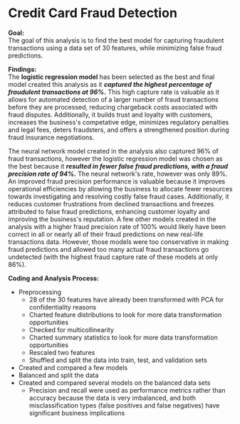 # Credit Card Fraud Detection

**Goal:**<br>
The goal of this analysis is to find the best model for capturing fraudulent transactions using a data set of 30 features, while minimizing false fraud predictions.


**Findings:**<br>
The **logistic regression model** has been selected as the best and final model created this analysis as it **_captured the highest percentage of fraudulent transactions at 96%_.** This high capture rate is valuable as it allows for automated detection of a larger number of fraud transactions before they are processed, reducing chargeback costs associated with fraud disputes. Additionally, it builds trust and loyalty with customers, increases the business's competative edge, minimizes regulatory penalties and legal fees, deters fraudsters, and offers a strengthened position during fraud insurance negotiations.  

The neural network model created in the analysis also captured 96% of fraud transactions, however the logistic regression model was chosen as the best because it **_resulted in fewer false fraud predictions, with a  fraud precision rate of 94%._** The neural network's rate, however was only 89%. An improved fraud precision performance is valuable because it improves operational efficiencies by allowing the business to allocate fewer resources towards investigating and resolving costly false fraud cases. Additionally, it reduces customer frustrations from declined transactions and freezes attributed to false fraud predictions, enhancing customer loyalty and improving the business's reputation. A few other models created in the analysis with a higher fraud precision rate of 100% would likely have been correct in all or nearly all of their fraud predictions on new real-life transactions data. However, those models were too conservative in making fraud predictions and allowed too many actual fraud transactions go undetected (with the highest fraud capture rate of these models at only 86%). 

**Coding and Analysis Process:**<br>
* Preprocessing
  * 28 of the 30 features have already been transformed with PCA for confidentiality reasons
  * Charted feature distributions to look for more data transformation opportunities
  * Checked for multicollinearity 
  * Charted summary statistics to look for more data transformation opportunities
  * Rescaled two features
  * Shuffled and split the data into train, test, and validation sets
* Created and compared a few models
* Balanced and split the data
* Created and compared several models on the balanced data sets
  * Precision and recall were used as performance metrics rather than accuracy because the data is very imbalanced, and both misclassification types (false positives and false negatives) have significant business implications



